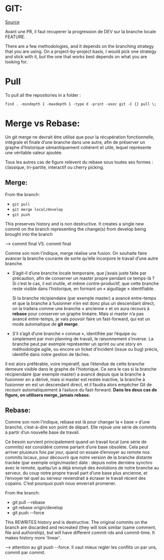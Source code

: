 # GIT:

[Source](https://delicious-insights.com/fr/articles/bien-utiliser-git-merge-et-rebase/)

Avant une PR, il faut recuperer la progression de DEV sur la branche locale FEATURE.

There are a few methodologies, and it depends on the branching strategy that you are using. On a project-by-project basis, I would pick one strategy and stick with it, but the one that works best depends on what you are looking for.

# Pull
To pull all the repositories in a folder : 
```
find . -mindepth 1 -maxdepth 1 -type d -print -exec git -C {} pull \;
```

# Merge vs Rebase:

Un git merge ne devrait être utilisé que pour la récupération fonctionnelle, intégrale et finale d’une branche dans une autre, afin de préserver un graphe d’historique sémantiquement cohérent et utile, lequel représente une véritable valeur ajoutée.

Tous les autres cas de figure relèvent du rebase sous toutes ses formes : classique, tri-partite, interactif ou cherry picking.

## Merge:
From the branch:

- ```git pull```
- ```git merge local/develop```
- ```git push```

This preserves history and is non destructive. It creates a single new commit on the branch representing the change(s) from develop being brought into the branch

--> commit final VS. commit final

Comme son nom l’indique, merge réalise une fusion. On souhaite faire avancer la branche courante de sorte qu’elle incorpore le travail d’une autre branche.

- S’agit-il d’une branche locale temporaire, que j’avais juste faite par précaution, afin de conserver un master propre pendant ce temps-là ? Si c’est le cas, il est inutile, et même contre-productif, que cette branche reste visible dans l’historique, en formant un « aiguillage » identifiable.

  Si la branche récipiendaire (par exemple master) a avancé entre-temps et que la branche à fusionner n’en est donc plus un descendant direct, on la traitera comme une branche « ancienne » et on aura recours à **rebase** pour conserver un graphe linéaire. Mais si master n’a pas avancé entre-temps, je vais pouvoir faire un fast-forward, qui est un mode automatique de **git merge**.

- S’il s’agit d’une branche « connue », identifiée par l’équipe ou simplement par mon planning de travail, le raisonnement s’inverse. La branche peut par exemple représenter un sprint ou une story en méthodologie agile, ou encore un ticket d’incident (issue ou bug) précis, identifié dans notre gestion de tâches.

Il est alors préférable, voire impératif, que l’étendue de cette branche demeure visible dans le graphe de l’historique. Ce sera le cas si la branche récipiendaire (par exemple master) a avancé depuis que la branche à fusionner en a dérivé, mais si master est restée inactive, la branche à fusionner en est un descendant direct, et il faudra alors empêcher Git de recourir automatiquement à l’astuce du fast-forward. **Dans les deux cas de figure, on utilisera merge, jamais rebase.**

## Rebase: 

Comme son nom l’indique, rebase est là pour changer la « base » d’une branche, c’est-à-dire son point de départ. Elle rejoue une série de commits à partir d’un nouvelle base de travail.

Ce besoin survient principalement quand un travail local (une série de commits) est considéré comme partant d’une base obsolète. Cela peut arriver plusieurs fois par jour, quand on essaie d’envoyer au remote nos commits locaux, pour découvrir que notre version de la branche distante trackée (par exemple origin/master) date : depuis notre dernière synchro avec le remote, quelqu’un a déjà envoyé des évolutions de notre branche au serveur, du coup notre propre travail part d’une base plus ancienne, et l’envoyer tel quel au serveur reviendrait à écraser le travail récent des copains. C’est pourquoi push nous enverrait promener.

From the branch:
- git pull --rebase
- git rebase origin/develop
- git push --force


This REWRITES history and is destructive. The original commits on the branch are discarded and recreated (they will look similar (same comment, file and authorship), but will have different commit-ids and commit-time. It makes history more 'linear'.

--> attention au git push --force. Il vaut mieux regler les conflits un par uns, commit par commit.
